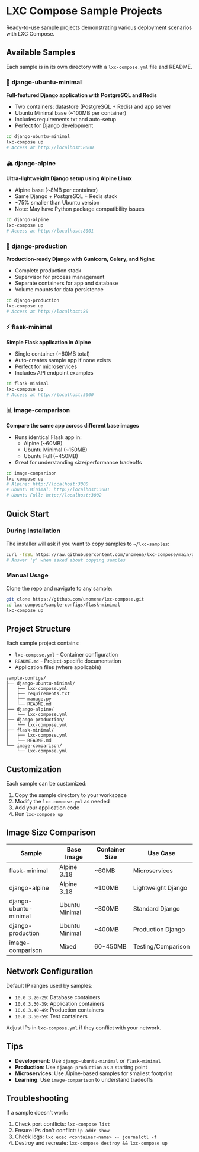 # LXC Compose Sample Projects

Ready-to-use sample projects demonstrating various deployment scenarios with LXC Compose.

## Available Samples

Each sample is in its own directory with a `lxc-compose.yml` file and README.

### 🎯 django-ubuntu-minimal
**Full-featured Django application with PostgreSQL and Redis**
- Two containers: datastore (PostgreSQL + Redis) and app server
- Ubuntu Minimal base (~100MB per container)
- Includes requirements.txt and auto-setup
- Perfect for Django development

```bash
cd django-ubuntu-minimal
lxc-compose up
# Access at http://localhost:8000
```

### 🏔️ django-alpine
**Ultra-lightweight Django setup using Alpine Linux**
- Alpine base (~8MB per container)
- Same Django + PostgreSQL + Redis stack
- ~75% smaller than Ubuntu version
- Note: May have Python package compatibility issues

```bash
cd django-alpine
lxc-compose up
# Access at http://localhost:8001
```

### 🚀 django-production
**Production-ready Django with Gunicorn, Celery, and Nginx**
- Complete production stack
- Supervisor for process management
- Separate containers for app and database
- Volume mounts for data persistence

```bash
cd django-production
lxc-compose up
# Access at http://localhost:80
```

### ⚡ flask-minimal
**Simple Flask application in Alpine**
- Single container (~60MB total)
- Auto-creates sample app if none exists
- Perfect for microservices
- Includes API endpoint examples

```bash
cd flask-minimal
lxc-compose up
# Access at http://localhost:5000
```

### 📊 image-comparison
**Compare the same app across different base images**
- Runs identical Flask app in:
  - Alpine (~60MB)
  - Ubuntu Minimal (~150MB)
  - Ubuntu Full (~450MB)
- Great for understanding size/performance tradeoffs

```bash
cd image-comparison
lxc-compose up
# Alpine: http://localhost:3000
# Ubuntu Minimal: http://localhost:3001
# Ubuntu Full: http://localhost:3002
```

## Quick Start

### During Installation

The installer will ask if you want to copy samples to `~/lxc-samples`:

```bash
curl -fsSL https://raw.githubusercontent.com/unomena/lxc-compose/main/get.sh | bash
# Answer 'y' when asked about copying samples
```

### Manual Usage

Clone the repo and navigate to any sample:

```bash
git clone https://github.com/unomena/lxc-compose.git
cd lxc-compose/sample-configs/flask-minimal
lxc-compose up
```

## Project Structure

Each sample project contains:
- `lxc-compose.yml` - Container configuration
- `README.md` - Project-specific documentation
- Application files (where applicable)

```
sample-configs/
├── django-ubuntu-minimal/
│   ├── lxc-compose.yml
│   ├── requirements.txt
│   ├── manage.py
│   └── README.md
├── django-alpine/
│   └── lxc-compose.yml
├── django-production/
│   └── lxc-compose.yml
├── flask-minimal/
│   ├── lxc-compose.yml
│   └── README.md
└── image-comparison/
    └── lxc-compose.yml
```

## Customization

Each sample can be customized:
1. Copy the sample directory to your workspace
2. Modify the `lxc-compose.yml` as needed
3. Add your application code
4. Run `lxc-compose up`

## Image Size Comparison

| Sample | Base Image | Container Size | Use Case |
|--------|------------|----------------|----------|
| flask-minimal | Alpine 3.18 | ~60MB | Microservices |
| django-alpine | Alpine 3.18 | ~100MB | Lightweight Django |
| django-ubuntu-minimal | Ubuntu Minimal | ~300MB | Standard Django |
| django-production | Ubuntu Minimal | ~400MB | Production Django |
| image-comparison | Mixed | 60-450MB | Testing/Comparison |

## Network Configuration

Default IP ranges used by samples:
- `10.0.3.20-29`: Database containers
- `10.0.3.30-39`: Application containers  
- `10.0.3.40-49`: Production containers
- `10.0.3.50-59`: Test containers

Adjust IPs in `lxc-compose.yml` if they conflict with your network.

## Tips

- **Development**: Use `django-ubuntu-minimal` or `flask-minimal`
- **Production**: Use `django-production` as a starting point
- **Microservices**: Use Alpine-based samples for smallest footprint
- **Learning**: Use `image-comparison` to understand tradeoffs

## Troubleshooting

If a sample doesn't work:
1. Check port conflicts: `lxc-compose list`
2. Ensure IPs don't conflict: `ip addr show`
3. Check logs: `lxc exec <container-name> -- journalctl -f`
4. Destroy and recreate: `lxc-compose destroy && lxc-compose up`